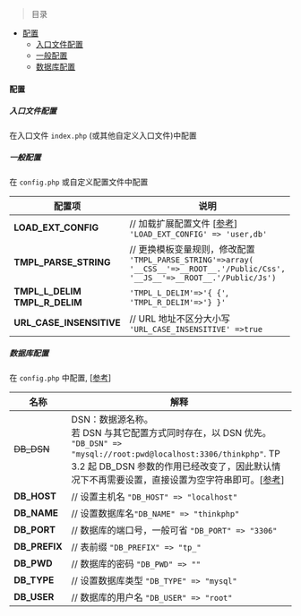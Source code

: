 
> 目录
* [配置](#配置)
    * [入口文件配置](#入口文件配置)
    * [一般配置](#一般配置)
    * [数据库配置](#数据库配置)

#### 配置

##### 入口文件配置

在入口文件 `index.php` (或其他自定义入口文件)中配置

##### 一般配置

在 `config.php` 或自定义配置文件中配置

配置项 | 说明
--- | ---
**LOAD_EXT_CONFIG** | // 加载扩展配置文件 [[参考](https://www.kancloud.cn/manual/thinkphp/1693)] <br /> `'LOAD_EXT_CONFIG' => 'user,db'` 
**TMPL_PARSE_STRING** | // 更换模板变量规则，修改配置 <br /> `'TMPL_PARSE_STRING'=>array(` <br /> `'__CSS__'=>__ROOT__.'/Public/Css',` <br /> `'__JS__'=>__ROOT__.'/Public/Js')`
**TMPL_L_DELIM** <br /> **TMPL_R_DELIM** | `'TMPL_L_DELIM'=>'{ {'`, <br> `'TMPL_R_DELIM'=>'} }'`
**URL_CASE_INSENSITIVE** | // URL 地址不区分大小写 <br /> `'URL_CASE_INSENSITIVE' =>true`


##### 数据库配置

在 `config.php` 中配置, [[参考](https://www.kancloud.cn/manual/thinkphp/1731)]

名称 | 解释
--- | --- |
~~DB_DSN~~ | DSN：数据源名称。<br /> 若 DSN 与其它配置方式同时存在，以 DSN 优先。 <br /> ` "DB_DSN" => "mysql://root:pwd@localhost:3306/thinkphp" `. TP 3.2 起 DB_DSN 参数的作用已经改变了，因此默认情况下不再需要设置，直接设置为空字符串即可。[[参考](http://www.thinkphp.cn/topic/26803.html)]
**DB_HOST** | // 设置主机名 `"DB_HOST" => "localhost"`
**DB_NAME** |	// 设置数据库名`"DB_NAME" => "thinkphp"`
**DB_PORT** |	// 数据库的端口号，一般可省 `"DB_PORT" => "3306"`
**DB_PREFIX** | // 表前缀 `"DB_PREFIX" => "tp_"`
**DB_PWD** |	// 数据库的密码 `"DB_PWD" => ""`
**DB_TYPE** |	// 设置数据库类型 `"DB_TYPE" => "mysql"`
**DB_USER** | // 数据库的用户名 `"DB_USER" => "root"`